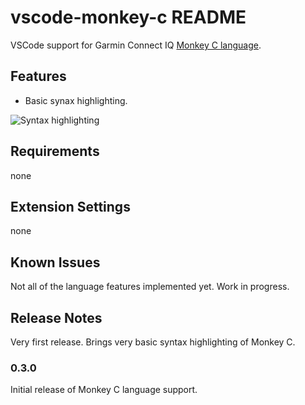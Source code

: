 # vscode-monkey-c README

VSCode support for Garmin Connect IQ [Monkey C language](https://developer.garmin.com/connect-iq/programmers-guide/monkey-c/).

## Features

* Basic synax highlighting.

![Syntax highlighting](https://raw.githubusercontent.com/ghisguth/vscode-monkey-c/master/images/syntax.png)

## Requirements

none

## Extension Settings

none

## Known Issues

Not all of the language features implemented yet. Work in progress.

## Release Notes

Very first release. Brings very basic syntax highlighting of Monkey C.

### 0.3.0

Initial release of Monkey C language support.
